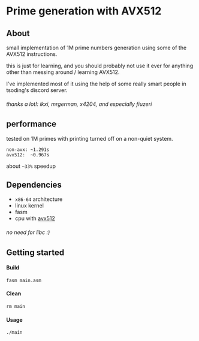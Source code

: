 # Prime generation with AVX512

## About
small implementation of 1M prime numbers generation using some of the AVX512 instructions.

this is just for learning, and you should probably not use it ever for anything other than messing around / learning AVX512.

I've implemented most of it using the help of some really smart people in tsoding's discord server.
###### thanks a lot!: ikxi, mrgerman, x4204, and especially fiuzeri

## performance
tested on 1M primes with printing turned off on a non-quiet system.
```
non-avx: ~1.291s
avx512:  ~0.967s
```
about `~33%` speedup

## Dependencies
 - `x86-64` architecture
 - linux kernel
 - fasm
 - cpu with [avx512](https://en.wikipedia.org/wiki/AVX-512#CPUs_with_AVX-512)

###### no need for libc :)


## Getting started

#### Build
```shell
fasm main.asm
```

#### Clean
```shell
rm main
```

#### Usage
```shell
./main
```
